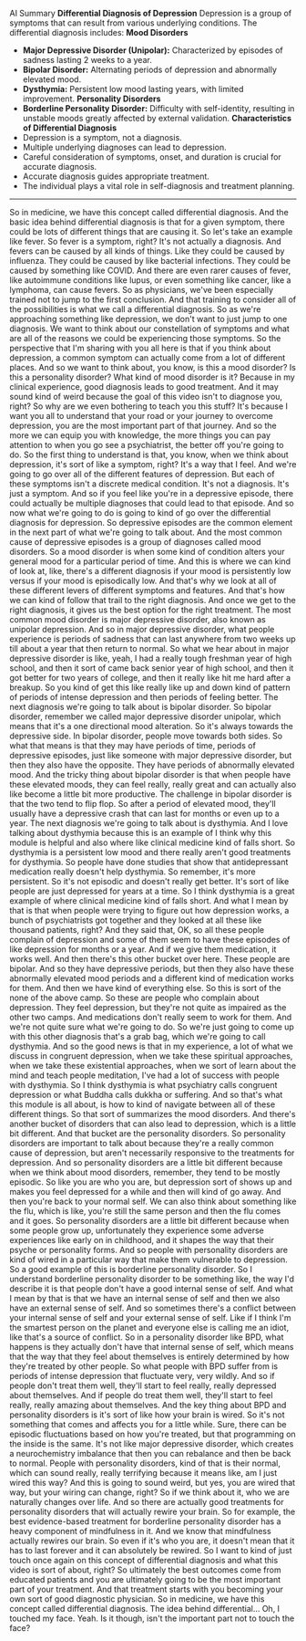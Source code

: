  AI Summary
 **Differential Diagnosis of Depression**
Depression is a group of symptoms that can result from various underlying conditions. The differential diagnosis includes:
**Mood Disorders**
- **Major Depressive Disorder (Unipolar):** Characterized by episodes of sadness lasting 2 weeks to a year.
- **Bipolar Disorder:** Alternating periods of depression and abnormally elevated mood.
- **Dysthymia:** Persistent low mood lasting years, with limited improvement.
**Personality Disorders**
- **Borderline Personality Disorder:** Difficulty with self-identity, resulting in unstable moods greatly affected by external validation.
**Characteristics of Differential Diagnosis**
- Depression is a symptom, not a diagnosis.
- Multiple underlying diagnoses can lead to depression.
- Careful consideration of symptoms, onset, and duration is crucial for accurate diagnosis.
- Accurate diagnosis guides appropriate treatment.
- The individual plays a vital role in self-diagnosis and treatment planning.
---
 So in medicine, we have this concept called differential diagnosis. And the basic idea behind differential diagnosis is that for a given symptom, there could be lots of different things that are causing it. So let's take an example like fever. So fever is a symptom, right? It's not actually a diagnosis. And fevers can be caused by all kinds of things. Like they could be caused by influenza. They could be caused by like bacterial infections. They could be caused by something like COVID. And there are even rarer causes of fever, like autoimmune conditions like lupus, or even something like cancer, like a lymphoma, can cause fevers. So as physicians, we've been especially trained not to jump to the first conclusion. And that training to consider all of the possibilities is what we call a differential diagnosis. So as we're approaching something like depression, we don't want to just jump to one diagnosis. We want to think about our constellation of symptoms and what are all of the reasons we could be experiencing those symptoms. So the perspective that I'm sharing with you all here is that if you think about depression, a common symptom can actually come from a lot of different places. And so we want to think about, you know, is this a mood disorder? Is this a personality disorder? What kind of mood disorder is it? Because in my clinical experience, good diagnosis leads to good treatment. And it may sound kind of weird because the goal of this video isn't to diagnose you, right? So why are we even bothering to teach you this stuff? It's because I want you all to understand that your road or your journey to overcome depression, you are the most important part of that journey. And so the more we can equip you with knowledge, the more things you can pay attention to when you go see a psychiatrist, the better off you're going to do. So the first thing to understand is that, you know, when we think about depression, it's sort of like a symptom, right? It's a way that I feel. And we're going to go over all of the different features of depression. But each of these symptoms isn't a discrete medical condition. It's not a diagnosis. It's just a symptom. And so if you feel like you're in a depressive episode, there could actually be multiple diagnoses that could lead to that episode. And so now what we're going to do is going to kind of go over the differential diagnosis for depression. So depressive episodes are the common element in the next part of what we're going to talk about. And the most common cause of depressive episodes is a group of diagnoses called mood disorders. So a mood disorder is when some kind of condition alters your general mood for a particular period of time. And this is where we can kind of look at, like, there's a different diagnosis if your mood is persistently low versus if your mood is episodically low. And that's why we look at all of these different levers of different symptoms and features. And that's how we can kind of follow that trail to the right diagnosis. And once we get to the right diagnosis, it gives us the best option for the right treatment. The most common mood disorder is major depressive disorder, also known as unipolar depression. And so in major depressive disorder, what people experience is periods of sadness that can last anywhere from two weeks up till about a year that then return to normal. So what we hear about in major depressive disorder is like, yeah, I had a really tough freshman year of high school, and then it sort of came back senior year of high school, and then it got better for two years of college, and then it really like hit me hard after a breakup. So you kind of get this like really like up and down kind of pattern of periods of intense depression and then periods of feeling better. The next diagnosis we're going to talk about is bipolar disorder. So bipolar disorder, remember we called major depressive disorder unipolar, which means that it's a one directional mood alteration. So it's always towards the depressive side. In bipolar disorder, people move towards both sides. So what that means is that they may have periods of time, periods of depressive episodes, just like someone with major depressive disorder, but then they also have the opposite. They have periods of abnormally elevated mood. And the tricky thing about bipolar disorder is that when people have these elevated moods, they can feel really, really great and can actually also like become a little bit more productive. The challenge in bipolar disorder is that the two tend to flip flop. So after a period of elevated mood, they'll usually have a depressive crash that can last for months or even up to a year. The next diagnosis we're going to talk about is dysthymia. And I love talking about dysthymia because this is an example of I think why this module is helpful and also where like clinical medicine kind of falls short. So dysthymia is a persistent low mood and there really aren't good treatments for dysthymia. So people have done studies that show that antidepressant medication really doesn't help dysthymia. So remember, it's more persistent. So it's not episodic and doesn't really get better. It's sort of like people are just depressed for years at a time. So I think dysthymia is a great example of where clinical medicine kind of falls short. And what I mean by that is that when people were trying to figure out how depression works, a bunch of psychiatrists got together and they looked at all these like thousand patients, right? And they said that, OK, so all these people complain of depression and some of them seem to have these episodes of like depression for months or a year. And if we give them medication, it works well. And then there's this other bucket over here. These people are bipolar. And so they have depressive periods, but then they also have these abnormally elevated mood periods and a different kind of medication works for them. And then we have kind of everything else. So this is sort of the none of the above camp. So these are people who complain about depression. They feel depression, but they're not quite as impaired as the other two camps. And medications don't really seem to work for them. And we're not quite sure what we're going to do. So we're just going to come up with this other diagnosis that's a grab bag, which we're going to call dysthymia. And so the good news is that in my experience, a lot of what we discuss in congruent depression, when we take these spiritual approaches, when we take these existential approaches, when we sort of learn about the mind and teach people meditation, I've had a lot of success with people with dysthymia. So I think dysthymia is what psychiatry calls congruent depression or what Buddha calls dukkha or suffering. And so that's what this module is all about, is how to kind of navigate between all of these different things. So that sort of summarizes the mood disorders. And there's another bucket of disorders that can also lead to depression, which is a little bit different. And that bucket are the personality disorders. So personality disorders are important to talk about because they're a really common cause of depression, but aren't necessarily responsive to the treatments for depression. And so personality disorders are a little bit different because when we think about mood disorders, remember, they tend to be mostly episodic. So like you are who you are, but depression sort of shows up and makes you feel depressed for a while and then will kind of go away. And then you're back to your normal self. We can also think about something like the flu, which is like, you're still the same person and then the flu comes and it goes. So personality disorders are a little bit different because when some people grow up, unfortunately they experience some adverse experiences like early on in childhood, and it shapes the way that their psyche or personality forms. And so people with personality disorders are kind of wired in a particular way that make them vulnerable to depression. So a good example of this is borderline personality disorder. So I understand borderline personality disorder to be something like, the way I'd describe it is that people don't have a good internal sense of self. And what I mean by that is that we have an internal sense of self and then we also have an external sense of self. And so sometimes there's a conflict between your internal sense of self and your external sense of self. Like if I think I'm the smartest person on the planet and everyone else is calling me an idiot, like that's a source of conflict. So in a personality disorder like BPD, what happens is they actually don't have that internal sense of self, which means that the way that they feel about themselves is entirely determined by how they're treated by other people. So what people with BPD suffer from is periods of intense depression that fluctuate very, very wildly. And so if people don't treat them well, they'll start to feel really, really depressed about themselves. And if people do treat them well, they'll start to feel really, really amazing about themselves. And the key thing about BPD and personality disorders is it's sort of like how your brain is wired. So it's not something that comes and affects you for a little while. Sure, there can be episodic fluctuations based on how you're treated, but that programming on the inside is the same. It's not like major depressive disorder, which creates a neurochemistry imbalance that then you can rebalance and then be back to normal. People with personality disorders, kind of that is their normal, which can sound really, really terrifying because it means like, am I just wired this way? And this is going to sound weird, but yes, you are wired that way, but your wiring can change, right? So if we think about it, who we are naturally changes over life. And so there are actually good treatments for personality disorders that will actually rewire your brain. So for example, the best evidence-based treatment for borderline personality disorder has a heavy component of mindfulness in it. And we know that mindfulness actually rewires our brain. So even if it's who you are, it doesn't mean that it has to last forever and it can absolutely be rewired. So I want to kind of just touch once again on this concept of differential diagnosis and what this video is sort of about, right? So ultimately the best outcomes come from educated patients and you are ultimately going to be the most important part of your treatment. And that treatment starts with you becoming your own sort of good diagnostic physician. So in medicine, we have this concept called differential diagnosis. The idea behind differential... Oh, I touched my face. Yeah. Is it though, isn't the important part not to touch the face?
